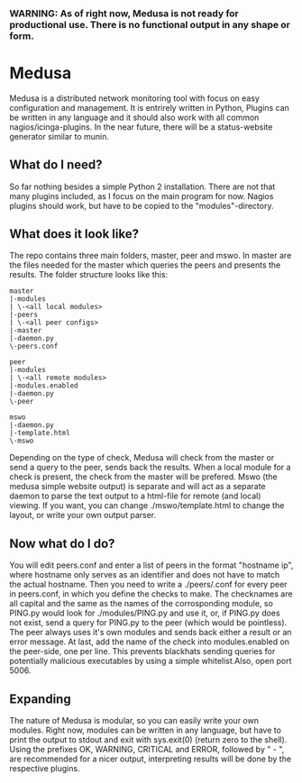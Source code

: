### WARNING: As of right now, Medusa is not ready for productional use. There is no functional output in any shape or form.

# Medusa

Medusa is a distributed network monitoring tool with focus on easy configuration and management. It is entrirely written in Python, Plugins can be written in any language and it should also work with all common nagios/icinga-plugins. In the near future, there will be a status-website generator similar to munin.

## What do I need?

So far nothing besides a simple Python 2 installation. There are not that many plugins included, as I focus on the main program for now. Nagios plugins should work, but have to be copied to the "modules"-directory.

## What does it look like?

The repo contains three main folders, master, peer and mswo. In master are the files needed for the master which queries the peers and presents the results. The folder structure looks like this:

    master
    |-modules
    | \-<all local modules>
    |-peers
    | \-<all peer configs>
    |-master
    |-daemon.py
    \-peers.conf

    peer
    |-modules
    | \-<all remote modules>
    |-modules.enabled
    |-daemon.py
    \-peer
    
    mswo
    |-daemon.py
    |-template.html
    \-mswo

Depending on the type of check, Medusa will check from the master or send a query to the peer, sends back the results. When a local module for a check is present, the check from the master will be prefered. Mswo (the medusa simple website output) is separate and will act as a separate daemon to parse the text output to a html-file for remote (and local) viewing. If you want, you can change ./mswo/template.html to change the layout, or write your own output parser.

## Now what do I do?

You will edit peers.conf and enter a list of peers in the format "hostname ip", where hostname only serves as an identifier and does not have to match the actual hostname.
Then you need to write a ./peers/<hostname>.conf for every peer in peers.conf, in which you define the checks to make. The checknames are all capital and the same as the names of the corrosponding module, so PING.py would look for ./modules/PING.py and use it, or, if PING.py does not exist, send a query for PING.py to the peer (which would be pointless). The peer always uses it's own modules and sends back either a result or an error message.
At last, add the name of the check into modules.enabled on the peer-side, one per line. This prevents blackhats sending queries for potentially malicious executables by using a simple whitelist.Also, open port 5006.

## Expanding

The nature of Medusa is modular, so you can easily write your own modules. Right now, modules can be written in any language, but have to print the output to stdout and exit with sys.exit(0) (return zero to the shell). Using the prefixes OK, WARNING, CRITICAL and ERROR, followed by " - ", are recommended for a nicer output, interpreting results will be done by the respective plugins.
